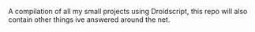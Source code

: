 A compilation of all my small projects using Droidscript, this repo will also contain other things ive answered around the net.
